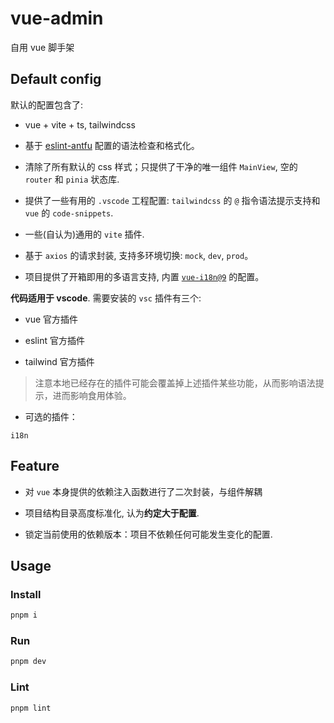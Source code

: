 # vue-admin

自用 vue 脚手架

## Default config

默认的配置包含了:

- vue + vite + ts, tailwindcss

- 基于 [eslint-antfu](https://github.com/antfu/eslint-config) 配置的语法检查和格式化。

- 清除了所有默认的 css 样式；只提供了干净的唯一组件 `MainView`, 空的 `router` 和 `pinia` 状态库.

- 提供了一些有用的 `.vscode` 工程配置: `tailwindcss` 的 `@` 指令语法提示支持和 `vue` 的 `code-snippets`.

- 一些(自认为)通用的 `vite` 插件.

- 基于 `axios` 的请求封装, 支持多环境切换: `mock`, `dev`, `prod`。

- 项目提供了开箱即用的多语言支持, 内置 [`vue-i18n@9`](https://github.com/intlify/vue-i18n) 的配置。

**代码适用于 vscode**. 需要安装的 `vsc` 插件有三个:

- vue 官方插件

- eslint 官方插件

- tailwind 官方插件

> 注意本地已经存在的插件可能会覆盖掉上述插件某些功能，从而影响语法提示，进而影响食用体验。

- 可选的插件：

`i18n`

## Feature

- 对 `vue` 本身提供的依赖注入函数进行了二次封装，与组件解耦

- 项目结构目录高度标准化, 认为**约定大于配置**.

- 锁定当前使用的依赖版本：项目不依赖任何可能发生变化的配置.

## Usage

### Install

```sh
pnpm i
```

### Run

```sh
pnpm dev
```

### Lint

```sh
pnpm lint
```
